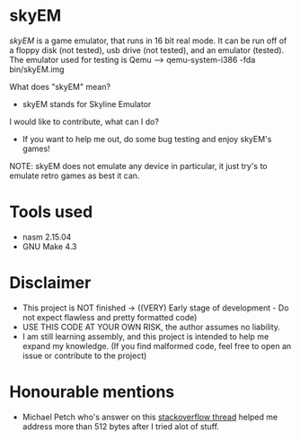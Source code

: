 # skyEM
_skyEM_ is a game emulator, that runs in 16 bit real mode.
It can be run off of a floppy disk (not tested), usb drive (not tested), and an emulator (tested).
The emulator used for testing is Qemu --> qemu-system-i386 -fda bin/skyEM.img

What does "skyEM" mean?
  - skyEM stands for Skyline Emulator

I would like to contribute, what can I do?
  - If you want to help me out, do some bug testing and enjoy skyEM's games!

NOTE: skyEM does not emulate any device in particular, it just try's to emulate retro games as best it can.

# Tools used
  - nasm 2.15.04
  - GNU Make 4.3 

# Disclaimer
- This project is NOT finished -> ((VERY) Early stage of development - Do not expect flawless and pretty formatted code)
- USE THIS CODE AT YOUR OWN RISK, the author assumes no liability.
- I am still learning assembly, and this project is intended to help me expand my knowledge. (If you find malformed code, feel free to open an issue or contribute to the project)

# Honourable mentions 
- Michael Petch who's answer on this [stackoverflow thread](https://stackoverflow.com/questions/53858770/how-to-fix-os-asm113-error-times-value-138-is-negative-in-assembly-languag) helped me address more than 512 bytes after I tried alot of stuff.
